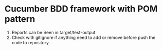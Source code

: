 # Cucumber BDD framework with POM pattern

1. Reports can be Seen in target/test-output
2. Check with gitignore if anything need to add or remove before push the code to repository.


